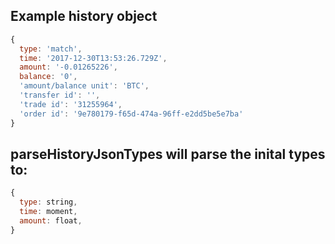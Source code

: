 ## Example history object
```js
{
  type: 'match',
  time: '2017-12-30T13:53:26.729Z',
  amount: '-0.01265226',
  balance: '0',
  'amount/balance unit': 'BTC',
  'transfer id': '',
  'trade id': '31255964',
  'order id': '9e780179-f65d-474a-96ff-e2dd5be5e7ba'
}
```

## parseHistoryJsonTypes will parse the inital types to:
```js
{
  type: string,
  time: moment,
  amount: float,
}
```